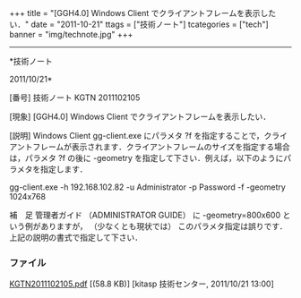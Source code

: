 ﻿+++
title = "[GGH4.0] Windows Client でクライアントフレームを表示したい．"
date = "2011-10-21"
ttags = ["技術ノート"]
tcategories = ["tech"]
banner = "img/technote.jpg"
+++

-----------------------------------------------------------------------------------------------------------------------------

*技術ノート

2011/10/21*


[番号]
技術ノート KGTN 2011102105

[現象]
[GGH4.0] Windows Client でクライアントフレームを表示したい．

[説明]
Windows Client gg-client.exe にパラメタ ?f
を指定することで，クライアントフレームが表示されます．クライアントフレームのサイズを指定する場合は，パラメタ
?f の後に -geometry
を指定して下さい．例えば，以下のようにパラメタを指定します．

gg-client.exe -h 192.168.102.82 -u Administrator -p Password -f
-geometry 1024x768

補　足
管理者ガイド （ADMINISTRATOR GUIDE） に -geometry=800x600
という例がありますが， （少なくとも現状では）
このパラメタ指定は誤りです．上記の説明の書式で指定して下さい．


### ファイル

 
 


[KGTN2011102105.pdf](http://techreport.kitasp.net/attachments/download/674/KGTN2011102105.pdf)
 [(58.8 KB)] [kitasp 技術センター, 2011/10/21
13:00]


 


 

